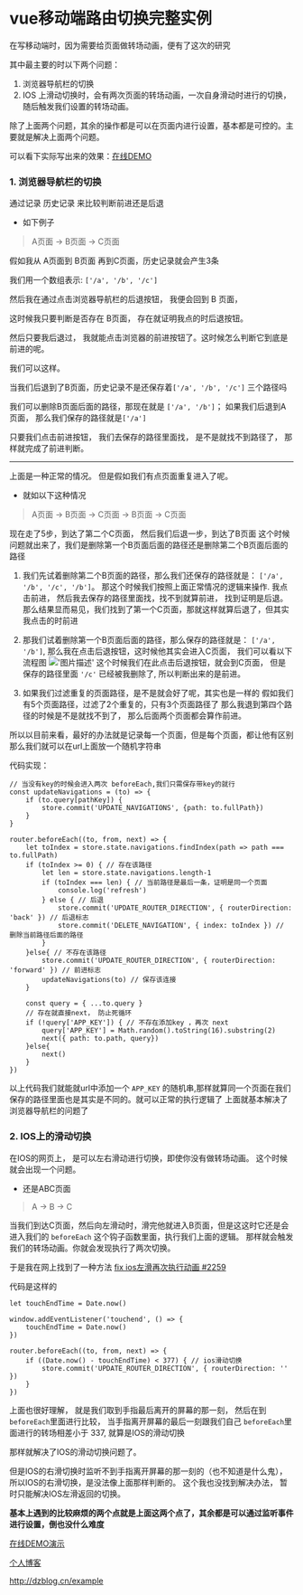 # vue移动端路由切换完整实例

在写移动端时，因为需要给页面做转场动画，便有了这次的研究

其中最主要的时以下两个问题：

  1. 浏览器导航栏的切换
  2. IOS 上滑动切换时，会有两次页面的转场动画，一次自身滑动时进行的切换，随后触发我们设置的转场动画。

除了上面两个问题，其余的操作都是可以在页面内进行设置，基本都是可控的。主要就是解决上面两个问题。

可以看下实际写出来的效果：[在线DEMO](http://dzblog.cn/cases/vue-transition-router/index.html)


### 1. 浏览器导航栏的切换
通过记录 历史记录 来比较判断前进还是后退

* 如下例子

> A页面 -> B页面 -> C页面

假如我从 A页面到 B页面 再到C页面，历史记录就会产生3条

我们用一个数组表示: `['/a', '/b', '/c']`

然后我在通过点击浏览器导航栏的后退按钮， 我便会回到 B 页面，

这时候我只要判断是否存在 B页面， 存在就证明我点的时后退按钮。

然后只要我后退过， 我就能点击浏览器的前进按钮了。这时候怎么判断它到底是前进的呢。

我们可以这样。

当我们后退到了B页面，历史记录不是还保存着`['/a', '/b', '/c']` 三个路径吗

我们可以删除B页面后面的路径，那现在就是 `['/a', '/b']`；
如果我们后退到A页面， 那么我们保存的路径就是`['/a']`

只要我们点击前进按钮， 我们去保存的路径里面找， 是不是就找不到路径了， 那样就完成了前进判断。


---
上面是一种正常的情况。
但是假如我们有点页面重复进入了呢。

 * 就如以下这种情况

> A页面 -> B页面 -> C页面 -> B页面 -> C页面

现在走了5步，到达了第二个C页面， 然后我们后退一步，到达了B页面
这个时候问题就出来了，我们是删除第一个B页面后面的路径还是删除第二个B页面后面的路径

1. 我们先试着删除第二个B页面的路径，那么我们还保存的路径就是： `['/a', '/b', '/c', '/b']`。
    那这个时候我们按照上面正常情况的逻辑来操作.
    我点击前进， 然后我去保存的路径里面找，找不到就算前进， 找到证明是后退。
    那么结果显而易见，我们找到了第一个C页面，那就这样就算后退了，但其实我点击的时前进

2. 那我们试着删除第一个B页面后面的路径，那么保存的路径就是： `['/a', '/b']`,
    那么我在点击后退按钮，这时候他其实会进入C页面， 我们可以看以下流程图
!['图片描述'](http://dzblog.cn/images/md/07699fa8d1013.png)
    这个时候我们在此点击后退按钮，就会到C页面， 但是保存的路径里面 `'/c'` 已经被我删除了, 所以判断出来的是前进。

3. 如果我们过滤重复的页面路径，是不是就会好了呢，其实也是一样的
    假如我们有5个页面路径，过滤了2个重复的，只有3个页面路径了
    那么我退到第四个路径的时候是不是就找不到了， 那么后面两个页面都会算作前进。


所以以目前来看，最好的办法就是记录每一个页面，但是每个页面，都让他有区别
那么我们就可以在url上面放一个随机字符串

代码实现：

```
// 当没有key的时候会进入两次 beforeEach,我们只需保存带key的就行
const updateNavigations = (to) => {
    if (to.query[pathKey]) {
        store.commit('UPDATE_NAVIGATIONS', {path: to.fullPath})
    }
}

router.beforeEach((to, from, next) => {
    let toIndex = store.state.navigations.findIndex(path => path === to.fullPath)
    if (toIndex >= 0) { // 存在该路径
        let len = store.state.navigations.length-1
        if (toIndex === len) { // 当前路径是最后一条，证明是同一个页面
            console.log('refresh')
        } else { // 后退
            store.commit('UPDATE_ROUTER_DIRECTION', { routerDirection: 'back' }) // 后退标志
            store.commit('DELETE_NAVIGATION', { index: toIndex }) // 删除当前路径后面的路径
        }
    }else{ // 不存在该路径
        store.commit('UPDATE_ROUTER_DIRECTION', { routerDirection: 'forward' }) // 前进标志
        updateNavigations(to) // 保存该连接
    }

    const query = { ...to.query }
    // 存在就直接next， 防止死循环
    if (!query['APP_KEY']) { // 不存在添加key ，再次 next
        query['APP_KEY'] = Math.random().toString(16).substring(2)
        next({ path: to.path, query})
    }else{
        next()
    }
})
```

以上代码我们就能就url中添加一个 `APP_KEY` 的随机串,那样就算同一个页面在我们保存的路径里面也是其实是不同的。就可以正常的执行逻辑了
上面就基本解决了浏览器导航栏的问题了


### 2. IOS上的滑动切换
在IOS的网页上， 是可以左右滑动进行切换，即使你没有做转场动画。
这个时候就会出现一个问题。

* 还是ABC页面

>  A -> B -> C

当我们到达C页面，然后向左滑动时，滑完他就进入B页面，但是这这时它还是会进入我们的 `beforeEach` 这个钩子函数里面，执行我们上面的逻辑。
那样就会触发我们的转场动画。你就会发现执行了两次切换。

于是我在网上找到了一种方法 [fix ios左滑再次执行动画 #2259](https://github.com/airyland/vux/pull/2259)

代码是这样的

```
let touchEndTime = Date.now()

window.addEventListener('touchend', () => {
    touchEndTime = Date.now()
})

router.beforeEach((to, from, next) => {
    if ((Date.now() - touchEndTime) < 377) { // ios滑动切换
        store.commit('UPDATE_ROUTER_DIRECTION', { routerDirection: '' })
    }
})

```
上面也很好理解， 就是我们取到手指最后离开的屏幕的那一刻， 然后在到 `beforeEach`里面进行比较，
当手指离开屏幕的最后一刻跟我们自己 `beforeEach`里面进行的转场相差小于 337, 就算是IOS的滑动切换

那样就解决了IOS的滑动切换问题了。

但是IOS的右滑切换时监听不到手指离开屏幕的那一刻的（也不知道是什么鬼）， 所以IOS的右滑切换，是没法像上面那样判断的。
这个我也没找到解决办法， 暂时只能解决IOS左滑返回的切换。


**基本上遇到的比较麻烦的两个点就是上面这两个点了，其余都是可以通过监听事件进行设置，倒也没什么难度**

[在线DEMO演示](http://dzblog.cn/cases/vue-transition-router/index.html)

[个人博客](http://dzblog.cn/)

http://dzblog.cn/example
